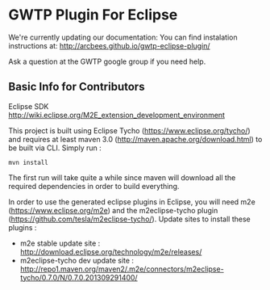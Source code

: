 # GWTP Plugin For Eclipse

We're currently updating our documentation: You can find instalation instructions at: http://arcbees.github.io/gwtp-eclipse-plugin/

Ask a question at the GWTP google group if you need help.

## Basic Info for Contributors

Eclipse SDK
http://wiki.eclipse.org/M2E_extension_development_environment


This project is built using Eclipse Tycho (https://www.eclipse.org/tycho/) and requires at least maven 3.0 (http://maven.apache.org/download.html) to be built via CLI. 
Simply run :

    mvn install

The first run will take quite a while since maven will download all the required dependencies in order to build everything.

In order to use the generated eclipse plugins in Eclipse, you will need m2e (https://www.eclipse.org/m2e) 
and the m2eclipse-tycho plugin (https://github.com/tesla/m2eclipse-tycho/). Update sites to install these plugins : 

* m2e stable update site : http://download.eclipse.org/technology/m2e/releases/
* m2eclipse-tycho dev update site : http://repo1.maven.org/maven2/.m2e/connectors/m2eclipse-tycho/0.7.0/N/0.7.0.201309291400/


